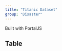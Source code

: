 ```yaml
---
title: "Titanic Dataset"
group: "Disaster"
---
```


Built with PortalJS

## Table

<Table url="data.csv" />
